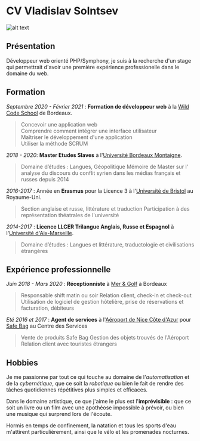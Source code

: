 # CV Vladislav Solntsev

![alt text](https://media-exp1.licdn.com/dms/image/C5603AQEFgQjJjrjN_Q/profile-displayphoto-shrink_200_200/0?e=1610582400&v=beta&t=lwm3PZG4wsNLObN6k1ArzULnTrhS0a_StxHApVR4KBI "Photo CV")

## Présentation
Développeur web orienté PHP/Symphony, je suis à la recherche d'un stage qui permettrait d'avoir une première expérience professionelle dans le domaine du web.

## Formation
*Septembre 2020 - Février 2021* : **Formation de développeur web** à la [Wild Code School](www.wildcodeschool.com) de Bordeaux.
>Concevoir une application web  
>Comprendre comment intégrer une interface utilisateur  
>Maîtriser le développement d'une application  
>Utiliser la méthode SCRUM

*2018 - 2020*: **Master Etudes Slaves** à l'[Université Bordeaux Montaigne](https://www.u-bordeaux-montaigne.fr/fr/index.html).
> Domaine d’études : Langues, Géopolitique
> Mémoire de Master sur l' analyse du discours du conflit syrien dans les médias français et russes depuis 2014

*2016-2017* : Année en **Erasmus** pour la Licence 3 à l'[Université de Bristol](https://www.bristol.ac.uk/)  au Royaume-Uni.
> Section anglaise et russe, littérature et traduction
Participation à des représentation théatrales de l'université

*2014-2017* : **Licence LLCER Trilangue Anglais, Russe et Espagnol** à l'[Université d'Aix-Marseille](https://www.univ-amu.fr/).
>Domaine d’études : Langues et littérature, traductologie et civilisations étrangères

## Expérience professionnelle
*Juin 2018 - Mars 2020* : **Réceptionniste** à [Mer & Golf](https://www.meretgolf.com/)  à Bordeaux
>Responsable shift matin ou soir
>Relation client, check-in et check-out
>Utilisation de logiciel de gestion hôtelière, prise de réservations et facturation, débiteurs

*Eté 2016 et 2017* : **Agent de services** à l'[Aéroport de Nice Côte d'Azur](https://www.nice.aeroport.fr/)  pour [Safe Bag](https://www.safe-bag.com/fr/airports/nce/) au Centre des Services 
 > Vente de produits Safe Bag
 > Gestion des objets trouvés de l'Aéroport
 > Relation client avec touristes étrangers
 
## Hobbies

Je me passionne par tout ce qui touche au domaine de l'*automatisation* et de la *cybernétique*, que ce soit la *robotique* ou bien le fait de rendre des tâches quotidiennes répétitives plus simples et efficaces.

Dans le domaine artistique, ce que j'aime le plus est l'**imprévisible** : que ce soit un livre ou un film avec une apothéose impossible à prévoir, ou bien une musique qui surprend lors de l'écoute.

Hormis en temps de confinement, la natation et tous les sports d'eau m'attirent particulièrement, ainsi que le vélo et les promenades nocturnes.
